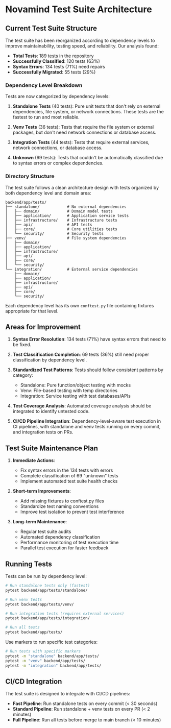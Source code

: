# Novamind Test Suite Architecture

## Current Test Suite Structure

The test suite has been reorganized according to dependency levels to improve maintainability, testing speed, and reliability. Our analysis found:

- **Total Tests**: 189 tests in the repository
- **Successfully Classified**: 120 tests (63%)
- **Syntax Errors**: 134 tests (71%) need repairs
- **Successfully Migrated**: 55 tests (29%)

### Dependency Level Breakdown

Tests are now categorized by dependency levels:

1. **Standalone Tests** (40 tests): Pure unit tests that don't rely on external dependencies, file system, or network connections. These tests are the fastest to run and most reliable.

2. **Venv Tests** (36 tests): Tests that require the file system or external packages, but don't need network connections or database access.

3. **Integration Tests** (44 tests): Tests that require external services, network connections, or database access.

4. **Unknown** (69 tests): Tests that couldn't be automatically classified due to syntax errors or complex dependencies.

### Directory Structure

The test suite follows a clean architecture design with tests organized by both dependency level and domain area:

```
backend/app/tests/
├── standalone/            # No external dependencies
│   ├── domain/            # Domain model tests
│   ├── application/       # Application service tests
│   ├── infrastructure/    # Infrastructure tests
│   ├── api/               # API tests
│   ├── core/              # Core utilities tests
│   └── security/          # Security tests
├── venv/                  # File system dependencies
│   ├── domain/
│   ├── application/
│   ├── infrastructure/
│   ├── api/
│   ├── core/
│   └── security/
└── integration/           # External service dependencies
    ├── domain/
    ├── application/
    ├── infrastructure/
    ├── api/
    ├── core/
    └── security/
```

Each dependency level has its own `conftest.py` file containing fixtures appropriate for that level.

## Areas for Improvement

1. **Syntax Error Resolution**: 134 tests (71%) have syntax errors that need to be fixed.

2. **Test Classification Completion**: 69 tests (36%) still need proper classification by dependency level.

3. **Standardized Test Patterns**: Tests should follow consistent patterns by category:
   - Standalone: Pure function/object testing with mocks
   - Venv: File-based testing with temp directories
   - Integration: Service testing with test databases/APIs

4. **Test Coverage Analysis**: Automated coverage analysis should be integrated to identify untested code.

5. **CI/CD Pipeline Integration**: Dependency-level-aware test execution in CI pipelines, with standalone and venv tests running on every commit, and integration tests on PRs.

## Test Suite Maintenance Plan

1. **Immediate Actions**:
   - Fix syntax errors in the 134 tests with errors
   - Complete classification of 69 "unknown" tests
   - Implement automated test suite health checks

2. **Short-term Improvements**:
   - Add missing fixtures to conftest.py files
   - Standardize test naming conventions
   - Improve test isolation to prevent test interference

3. **Long-term Maintenance**:
   - Regular test suite audits
   - Automated dependency classification
   - Performance monitoring of test execution time
   - Parallel test execution for faster feedback

## Running Tests

Tests can be run by dependency level:

```bash
# Run standalone tests only (fastest)
pytest backend/app/tests/standalone/

# Run venv tests
pytest backend/app/tests/venv/

# Run integration tests (requires external services)
pytest backend/app/tests/integration/

# Run all tests
pytest backend/app/tests/
```

Use markers to run specific test categories:

```bash
# Run tests with specific markers
pytest -m "standalone" backend/app/tests/
pytest -m "venv" backend/app/tests/
pytest -m "integration" backend/app/tests/
```

## CI/CD Integration

The test suite is designed to integrate with CI/CD pipelines:

- **Fast Pipeline**: Run standalone tests on every commit (< 30 seconds)
- **Standard Pipeline**: Run standalone + venv tests on every PR (< 2 minutes)
- **Full Pipeline**: Run all tests before merge to main branch (< 10 minutes)